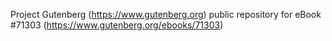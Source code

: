 Project Gutenberg (https://www.gutenberg.org) public repository for
eBook #71303 (https://www.gutenberg.org/ebooks/71303)

